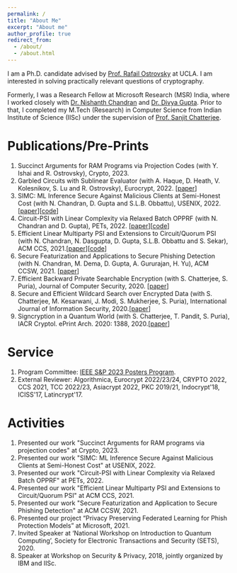 ```yaml
---
permalink: /
title: "About Me"
excerpt: "About me"
author_profile: true
redirect_from:
  - /about/
  - /about.html
---
```


I am a Ph.D. candidate advised by [Prof. Rafail Ostrovsky](http://web.cs.ucla.edu/~rafail/) at UCLA. I am interested in solving practically relevant questions of cryptography.

Formerly, I was a Research Fellow at Microsoft Research (MSR) India, where I worked closely with [Dr. Nishanth Chandran](https://www.microsoft.com/en-us/research/people/nichandr/) and [Dr. Divya Gupta](https://www.microsoft.com/en-us/research/people/digup/). Prior to that, I completed my M.Tech (Research) in Computer Science from Indian Institute of Science (IISc) under the supervision of [Prof. Sanjit Chatterjee](https://www.csa.iisc.ac.in/~sanjit/).



Publications/Pre-Prints
======
1. Succinct Arguments for RAM Programs via Projection Codes (with Y. Ishai and R. Ostrovsky), Crypto, 2023.
1. Garbled Circuits with Sublinear Evaluator (with A. Haque, D. Heath, V. Kolesnikov, S. Lu and R. Ostrovsky), Eurocrypt, 2022. [[paper](https://eprint.iacr.org/2022/797.pdf)]
1. SIMC: ML Inference Secure Against Malicious Clients at Semi-Honest Cost (with N. Chandran, D. Gupta and S.L.B. Obbattu), USENIX, 2022. [[paper](https://eprint.iacr.org/2021/1538.pdf)][[code](https://aka.ms/simc)]
1. Circuit-PSI with Linear Complexity via Relaxed Batch OPPRF (with N. Chandran and D. Gupta), PETs, 2022. [[paper](https://eprint.iacr.org/2021/034.pdf)][[code](https://github.com/shahakash28/2PC-Circuit-PSI)]
1. Efficient Linear Multiparty PSI and Extensions to Circuit/Quorum PSI (with N. Chandran, N. Dasgupta, D. Gupta, S.L.B. Obbattu and S. Sekar), ACM CCS, 2021.[[paper](https://eprint.iacr.org/2021/172.pdf)][[code](https://github.com/shahakash28/PQC-mPSI)]
1. Secure Featurization and Applications to Secure Phishing Detection (with N. Chandran, M. Dema, D. Gupta, A. Gururajan, H. Yu), ACM CCSW, 2021. [[paper](https://eprint.iacr.org/2021/1448.pdf)]
1. Efficient Backward Private Searchable Encryption (with S. Chatterjee, S. Puria), Journal of Computer Security, 2020. [[paper](https://content.iospress.com/articles/journal-of-computer-security/jcs191322)]
1. Secure and Efficient Wildcard Search over Encrypted Data (with S. Chatterjee, M. Kesarwani, J. Modi, S. Mukherjee, S. Puria), International Journal of Information Security,
2020.[[paper](https://link.springer.com/article/10.1007/s10207-020-00492-w)]
1. Signcryption in a Quantum World (with S. Chatterjee, T. Pandit, S. Puria), IACR Cryptol. ePrint Arch. 2020: 1388, 2020.[[paper](https://eprint.iacr.org/2020/1388.pdf)]

Service
======
1. Program Committee: [IEEE S&P 2023 Posters Program](https://sp2023.ieee-security.org/cfposters.html).
1. External Reviewer: Algorithmica, Eurocrypt 2022/23/24, CRYPTO 2022, CCS 2021, TCC 2022/23, Asiacrypt 2022, PKC 2019/21, Indocrypt'18, ICISS'17, Latincrypt'17.

Activities
======
1. Presented our work "Succinct Arguments for RAM programs via projection codes" at Crypto, 2023.
1. Presented our work "SIMC: ML Inference Secure Against Malicious Clients at Semi-Honest Cost" at USENIX, 2022.
1. Presented our work "Circuit-PSI with Linear Complexity via Relaxed Batch OPPRF" at PETs, 2022.
1. Presented our work "Efficient Linear Multiparty PSI and Extensions to Circuit/Quorum PSI" at ACM CCS, 2021.
1. Presented our work "Secure Featurization and Application to Secure Phishing Detection" at ACM CCSW, 2021.
1. Presented our project “Privacy Preserving Federated Learning for Phish Protection Models” at Microsoft, 2021.
1. Invited Speaker at ‘National Workshop on Introduction to Quantum Computing’, Society for Electronic Transactions and Security (SETS), 2020.
1. Speaker at Workshop on Security & Privacy, 2018, jointly organized by IBM and IISc.
